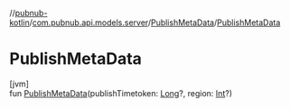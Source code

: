 //[pubnub-kotlin](../../../index.md)/[com.pubnub.api.models.server](../index.md)/[PublishMetaData](index.md)/[PublishMetaData](-publish-meta-data.md)

# PublishMetaData

[jvm]\
fun [PublishMetaData](-publish-meta-data.md)(publishTimetoken: [Long](https://kotlinlang.org/api/latest/jvm/stdlib/kotlin/-long/index.html)?, region: [Int](https://kotlinlang.org/api/latest/jvm/stdlib/kotlin/-int/index.html)?)
